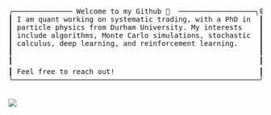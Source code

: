 <pre>
╭────────────── Welcome to my Github 👋  ──────────────────╮😄               
┃ I am quant working on systematic trading, with a PhD in  ┃ ┣━━ 💾 Repositories                         
┃ particle physics from Durham University. My interests    ┃ ┃   ┣━━ <a href=https://github.com/alexisdpc/Heston-model>Heston Model</a>
┃ include algorithms, Monte Carlo simulations, stochastic  ┃ ┃   ┣━━ <a href=https://github.com/alexisdpc/Black-Scholes-and-Greeks>Black-Scholes and Greeks</a>
┃ calculus, deep learning, and reinforcement learning.     ┃ ┃   ┣━━ <a href=https://github.com/alexisdpc/Deep-Hedging>Deep Hedging</a>
┃                                                          ┃ ┃   ┗━━ <a href=https://github.com/alexisdpc/title-author-from-pdf>Extract Title & Authors </a>
┃                                                          ┃ ┗━━ 📚 Particle Physics Articles       
┃ Feel free to reach out!                                  ┃      ┣━━ <a href=https://link.springer.com/article/10.1007/JHEP03(2021)185>Electric Dipole Moments & New Forces</a>
╰──────────────────────────────────────────────────────────╯      ┣━━ <a href=https://link.springer.com/article/10.1007/JHEP11(2019)093>The QCD Axion & Unification</a>
                                                                   ┗━━ <a href=https://journals.aps.org/prd/abstract/10.1103/PhysRevD.97.095013>Asymptotic Safety</a>
</pre>

![](https://komarev.com/ghpvc/?username=alexisdpc&label=Visits)
